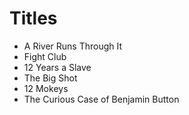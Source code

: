 # Titles

- A River Runs Through It
- Fight Club
- 12 Years a Slave
- The Big Shot
- 12 Mokeys
- The Curious Case of Benjamin Button
